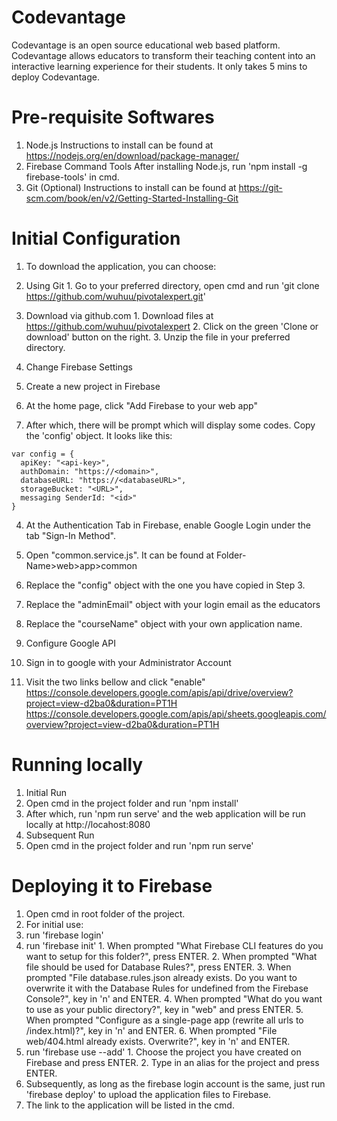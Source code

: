 # Codevantage
Codevantage is an open source educational web based platform. Codevantage allows educators to transform their teaching content into an interactive learning experience for their students. It only takes 5 mins to deploy Codevantage.


# Pre-requisite Softwares
1. Node.js
Instructions to install can be found at https://nodejs.org/en/download/package-manager/
2. Firebase Command Tools
After installing Node.js, run 'npm install -g firebase-tools' in cmd.
3. Git (Optional)
Instructions to install can be found at https://git-scm.com/book/en/v2/Getting-Started-Installing-Git

# Initial Configuration
1. To download the application, you can choose:
  1. Using Git
    1. Go to your preferred directory, open cmd and run 'git clone https://github.com/wuhuu/pivotalexpert.git'

  2. Download via github.com
    1. Download files at https://github.com/wuhuu/pivotalexpert
    2. Click on the green 'Clone or download' button on the right.
    3. Unzip the file in your preferred directory.

2. Change Firebase Settings
  1. Create a new project in Firebase
  2. At the home page, click "Add Firebase to your web app"
  3. After which, there will be prompt which will display some codes. Copy the 'config' object. It looks like this:
  ```
  var config = {
    apiKey: "<api-key>",
    authDomain: "https://<domain>",
    databaseURL: "https://<databaseURL>",
    storageBucket: "<URL>",
    messaging SenderId: "<id>"
  }
  ```
  4. At the Authentication Tab in Firebase, enable Google Login under the tab "Sign-In Method".
  5. Open "common.service.js". It can be found at Folder-Name>web>app>common
  6. Replace the "config" object with the one you have copied in Step 3.
  7. Replace the "adminEmail" object with your login email as the educators
  8. Replace the "courseName" object with your own application name.

3. Configure Google API
  1. Sign in to google with your Administrator Account
  2. Visit the two links bellow and click "enable"
       https://console.developers.google.com/apis/api/drive/overview?project=view-d2ba0&duration=PT1H
       https://console.developers.google.com/apis/api/sheets.googleapis.com/overview?project=view-d2ba0&duration=PT1H




# Running locally
1. Initial Run
  1. Open cmd in the project folder and run 'npm install'
  2. After which, run 'npm run serve' and the web application will be run locally at http://locahost:8080
2. Subsequent Run
  1. Open cmd in the project folder and run 'npm run serve'

# Deploying it to Firebase
1. Open cmd in root folder of the project.
2. For initial use:
  1. run 'firebase login'
  2. run 'firebase init'
    1. When prompted "What Firebase CLI features do you want to setup for this folder?", press ENTER.
    2. When prompted "What file should be used for Database Rules?", press ENTER.
    3. When prompted "File database.rules.json already exists. Do you want to overwrite it with the Database Rules for undefined from the Firebase Console?", key in 'n' and ENTER.
    4. When prompted "What do you want to use as your public directory?", key in "web" and press ENTER.
    5. When prompted "Configure as a single-page app (rewrite all urls to /index.html)?", key in 'n' and ENTER.
    6. When prompted "File web/404.html already exists. Overwrite?", key in 'n' and ENTER.
  3. run 'firebase use --add'
    1. Choose the project you have created on Firebase and press ENTER.
    2. Type in an alias for the project and press ENTER.
3. Subsequently, as long as the firebase login account is the same, just run 'firebase deploy' to upload the application files to Firebase.
4. The link to the application will be listed in the cmd.
